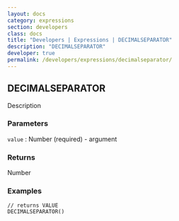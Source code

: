 ```yaml
---
layout: docs
category: expressions
section: developers
class: docs
title: "Developers | Expressions | DECIMALSEPARATOR"
description: "DECIMALSEPARATOR"
developer: true
permalink: /developers/expressions/decimalseparator/
---
```


## DECIMALSEPARATOR

Description

### Parameters
`value` : Number (required) - argument

### Returns
Number

### Examples
```
// returns VALUE
DECIMALSEPARATOR()
```